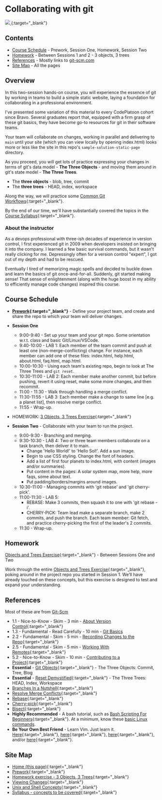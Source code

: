 # Collaborating with git

[ ![](https://imgs.xkcd.com/comics/git.png) ](https://xkcd.com/1597/){:target="_blank"}

## Contents
- [Course Schedule](#course-schedule) - Prework, Session One, Homework, Session Two
- [Homework](#homework) - Between Sessions 1 and 2 - 3 objects, 3 trees
- [References](#references) - Mostly links to [git-scm.com](https://git-scm.com)
- [Site Map](#site-map) - All the pages

## Overview

In this two-session hands-on course, you will experience the essence of git by working in teams to build a simple static website, laying a foundation for collaborating in a professional environment.

I've presented some variation of this material to every CodePlatoon cohort since Bravo. Several graduates report that, equipped with a firm grasp of these git basics, they have become go-to resources for git in their software teams.

Your team will collaborate on changes, working in parallel and delivering to `main` until your site (which you can view locally by opening index.html) looks more or less like the site in this repo's `sample-solution-static-page` directory.

As you proceed, you will get lots of practice expressing your changes in terms of git's data model - **The Three Objects** - and moving them around in git's state model - **The Three Trees**.
- The **three objects** - blob, tree, commit
- The **three trees** - HEAD, index, workspace

Along the way, we will practice some [Common Git Workflows](common-git-workflows){:target="_blank"}.

By the end of our time, we'll have substantially covered the topics in the [Course Syllabus](syllabus){:target="_blank"}.

### About the instructor
As a devops professional with three-ish decades of experience in version control, I first experienced git in 2009 when developers insisted on bringing it into the company.  I learned a few basic survival commands, but it wasn't really clicking for me. Depressingly often for a version control "expert", I got out of my depth and had to be rescued.

Eventually I tired of memorizing magic spells and decided to buckle down and learn the basics of git once-and-for-all.  Suddenly, git started making sense!  That sense of enlightenment (along with the huge boost in my ability to efficiently manage code changes) inspired this course.

## Course Schedule
- **[Prework](prework){:target="_blank"}** - Define your project team, and create and share the repo to which your team will deliver changes.

- **Session One**
   - 9:00-9:40 - Set up your team and your git repo.  Some orientation w.r.t. class and basic Git/Linux/VSCode.
   - 9:40-10:00 - LAB 1: Each member of the team commit and push at least one (non-merge-conflicting) change.  For instance, each member can add one of these files: index.html, help.html, about.html, faq.html, map.html.
   - 10:00-10:30 - Using each team's existing repo, begin to look at The Three Trees and `git reset`.
   - 10:30-11:00 - LAB 2: Each member make another commit, but before pushing, revert it using reset, make some more changes, and then recommit.
   - 11:00 - 11:30 - Walk through handling a merge conflict.
   - 11:30-11:55 - LAB 3: Each member make a change to same line [e.g. a planet list], then resolve merge conflict.
   - 11:55 - Wrap-up.
- HOMEWORK:  [3 Objects, 3 Trees Exercise](objects-and-trees-exercise){:target="_blank"}
- **Session Two** - Collaborate with your team to run the project.
   - 9:00-9:30  - Branching and merging.
   - 9:30-10:30 - LAB 4: Two or three team members collaborate on a task branch, then deliver it to main.
      - Change 'Hello World!' to 'Hello Sol!'.  Add a sun image.
      - Begin to use CSS styling.  Change the font of headers.
      - Add a list of first four planets to index.html, with content (images and/or summaries).
      - Put content in the pages: A solar system map, more help, more faqs, some about text.
      - Put padding/borders/margins around images.
   - 10:30-11:00 - Managing commits with 'git rebase' and 'git cherry-pick'.
   - 11:00-11:30 - LAB 5:
      - REBASE: Make 3 commits, then squash it to one with 'git rebase -i'.
      - CHERRY-PICK: Team lead make a separate branch, make 2 commits, and push the branch.  Each team member: Git fetch, and practice cherry-picking the first of the leader's 2 commits.
   - 11:30 - Wrap-up.

## Homework
[Objects and Trees Exercise](objects-and-trees-exercise){:target="_blank"} - Between Sessions One and Two

Work through the entire [Objects and Trees Exercise](objects-and-trees-exercise){:target="_blank"}, poking around in the project repo you started in Session 1.  We'll have already touched on these concepts, but this exercise is designed to test and expand your understanding.

## References
Most of these are from <a href="https://git-scm.com" target="_blank">Git-Scm</a>

- 1.1 - Nice-to-Know - Skim - 3 min - [About Version Control](https://git-scm.com/book/en/v2/Getting-Started-About-Version-Control){:target="_blank"}
- 1.3 - Fundamental - Read Carefully - 10 min - [Git Basics](https://git-scm.com/book/en/v2/Getting-Started-Git-Basics)
- 2.2 - Fundamental - Skim - 5 min - [Recording Changes to the Repo](https://git-scm.com/book/en/v2/Git-Basics-Recording-Changes-to-the-Repository){:target="_blank"}
- 2.5 - Fundamental - Skim - 5 min - [Working With Remotes](https://git-scm.com/book/en/v2/Git-Basics-Working-with-Remotes){:target="_blank"}
- 5.2 - Nice-to-Know - Skim - 10 min - [Contributing to a Project](https://git-scm.com/book/en/v2/Distributed-Git-Contributing-to-a-Project){:target="_blank"}
- __Essential__ - [Git Objects](https://git-scm.com/book/en/v2/Git-Internals-Git-Objects){:target="_blank"} - The Three Objects: Commit, Tree, Blog
- __Essential__ - [Reset Demystified](https://git-scm.com/book/en/v2/Git-Tools-Reset-Demystified){:target="_blank"} - The Three Trees: HEAD, Index, Workspace
- [Branches In a Nutshell](https://git-scm.com/book/en/v2/Git-Branching-Branches-in-a-Nutshell){:target="_blank"}
- [Resolve Merge Conflicts](https://git-scm.com/book/en/v2/Git-Branching-Basic-Branching-and-Merging#_basic_merge_conflicts){:target="_blank"}
- [Rebase](https://git-scm.com/book/en/v2/Git-Branching-Rebasing){:target="_blank"}
- [Cherry-pick](https://git-scm.com/book/en/v2/Appendix-C:-Git-Commands-Patching){:target="_blank"}
- [Bisect](https://git-scm.com/book/en/v2/Git-Tools-Debugging-with-Git){:target="_blank"}
- __Highly Recommended__ - A bash tutorial, such as [Bash Scripting For Beginners](https://linuxconfig.org/bash-scripting-tutorial-for-beginners){:target="_blank"}.  At a minimum, know these [basic Linux commands](unix-shell-concepts).
- __Be Your Own Best Friend__ - Learn Vim.  Just learn it.  [Here](https://www.openvim.com/){:target="_blank"}, [here](https://linuxconfig.org/vim-tutorial){:target="_blank"}, [here](https://www.tutorialspoint.com/vim/index.htm){:target="_blank"}, and/or [here](https://vim-adventures.com/){:target="_blank"}.

## Site Map

- [Home (this page)](index){:target="_blank"}
- [Prework](prework){:target="_blank"}
- [Homework exercise - 3 Objects, 3 Trees](objects-and-trees-exercise){:target="_blank"}
- [Viewing Changes](viewing-changes){:target="_blank"}
- [Unix and Shell Concepts](unix-shell-concepts){:target="_blank"}
- [Syllabus - concepts to be covered](syllabus){:target="_blank"}
